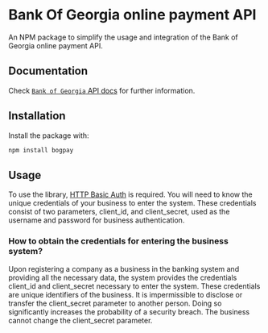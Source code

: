 # Bank Of Georgia online payment API

An NPM package to simplify the usage and integration of the Bank of Georgia online payment API.


## Documentation

Check [`Bank of Georgia` API docs](https://api.bog.ge/docs/en/payments/introduction) for further information.


## Installation
Install the package with:

``` sh
npm install bogpay

```


## Usage

To use the library, [HTTP Basic Auth](https://en.wikipedia.org/wiki/Basic_access_authentication) is required. You will need to know the unique credentials of your business to enter the system. These credentials consist of two parameters, client_id, and client_secret, used as the username and password for business authentication.

### How to obtain the credentials for entering the business system?

Upon registering a company as a business in the banking system and providing all the necessary data, the system provides the credentials client_id and client_secret necessary to enter the system. These credentials are unique identifiers of the business. It is impermissible to disclose or transfer the client_secret parameter to another person. Doing so significantly increases the probability of a security breach. The business cannot change the client_secret parameter.
